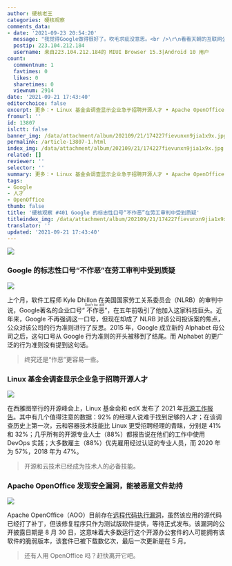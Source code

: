 ```yaml
---
author: 硬核老王
categories: 硬核观察
comments_data:
- date: '2021-09-23 20:54:20'
  message: "我觉得Google做得很好了。吹毛求疵没意思。<br />\r\n看看天朝的互联网公司，可能没几家有Google的节操。<br />\r\n如果没有Google作为标杆，还不知道烂成什么样子。"
  postip: 223.104.212.184
  username: 来自223.104.212.184的 MIUI Browser 15.3|Android 10 用户
count:
  commentnum: 1
  favtimes: 0
  likes: 0
  sharetimes: 0
  viewnum: 2914
date: '2021-09-21 17:43:40'
editorchoice: false
excerpt: 更多：• Linux 基金会调查显示企业急于招聘开源人才 • Apache OpenOffice 发现安全漏洞，能被恶意文件劫持
fromurl: ''
id: 13807
islctt: false
banner_img: /data/attachment/album/202109/21/174227fievunxn9jia1x9x.jpg
permalink: /article-13807-1.html
index_img: /data/attachment/album/202109/21/174227fievunxn9jia1x9x.jpg
related: []
reviewer: ''
selector: ''
summary: 更多：• Linux 基金会调查显示企业急于招聘开源人才 • Apache OpenOffice 发现安全漏洞，能被恶意文件劫持
tags:
- Google
- 人才
- OpenOffice
thumb: false
title: '硬核观察 #401 Google 的标志性口号“不作恶”在劳工审判中受到质疑'
titleindex_img: /data/attachment/album/202109/21/174227fievunxn9jia1x9x.jpg
translator: ''
updated: '2021-09-21 17:43:40'
---
```


![](/data/attachment/album/202109/21/174227fievunxn9jia1x9x.jpg)


### Google 的标志性口号“不作恶”在劳工审判中受到质疑


![](/data/attachment/album/202109/21/174254n7vhtvlnshnlmjja.jpg)


上个月，软件工程师 Kyle Dhillon 在美国国家劳工关系委员会（NLRB）的审判中说，Google著名的企业口号“<ruby> 不作恶 <rt>  Don't be evil </rt></ruby>”，在五年前吸引了他加入这家科技巨头。近年来，Google 不再强调这一口号，但现在却成了 NLRB 对该公司投诉案的焦点，公众对该公司的行为准则进行了反思。2015 年，Google 成立新的 Alphabet 母公司之后，这句口号从 Google 行为准则的开头被移到了结尾。而 Alphabet 的更广泛的行为准则没有提到这句话。



> 
> 终究还是“作恶”更容易一些。
> 
> 
> 


### Linux 基金会调查显示企业急于招聘开源人才


![](/data/attachment/album/202109/21/174302cjaxxxoz1x1maxan.jpg)


在西雅图举行的开源峰会上，Linux 基金会和 edX 发布了 2021 年[开源工作报告](https://www.linuxfoundation.org/resources/publications/the-2021-open-source-jobs-report)。其中有几个值得注意的数据：92% 的经理人说难于找到足够的人才；在该调查历史上第一次，云和容器技术技能比 Linux 更受招聘经理的青睐，分别是 41% 和 32%；几乎所有的开源专业人士（88%）都报告说在他们的工作中使用 DevOps 实践；大多数雇主（88%）优先雇用经过认证的专业人员，而 2020 年为 57%，2018 年为 47%。



> 
> 开源和云技术已经成为技术人的必备技能。
> 
> 
> 


### Apache OpenOffice 发现安全漏洞，能被恶意文件劫持


![](/data/attachment/album/202109/21/174320vtxiqqhrizp5m5tt.jpg)


Apache OpenOffice（AOO）目前存在[远程代码执行漏洞](https://www.theregister.com/2021/09/20/apache_openoffice_rce/)，虽然该应用的源代码已经打了补丁，但该修复程序只作为测试版软件提供，等待正式发布。该漏洞的公开披露日期是 8 月 30 日，这意味着大多数运行这个开源办公套件的人可能拥有该软件的脆弱版本，该套件已被下载数亿次，最后一次更新是在 5 月。



> 
> 还有人用 OpenOffice 吗？赶快离开它吧。
> 
> 
>